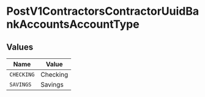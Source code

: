 # PostV1ContractorsContractorUuidBankAccountsAccountType


## Values

| Name       | Value      |
| ---------- | ---------- |
| `CHECKING` | Checking   |
| `SAVINGS`  | Savings    |